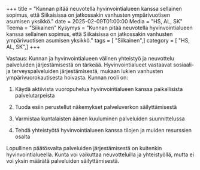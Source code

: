 +++
title = "Kunnan pitää neuvotella hyvinvointialueen kanssa sellainen sopimus, että Siikaisissa on jatkossakin vanhusten ympärivuotisen asumisen yksikkö."
date = 2025-02-09T01:00:00
Media = "HS, AL, SK"
Teema = "Siikainen"
Kysymys = "Kunnan pitää neuvotella hyvinvointialueen kanssa sellainen sopimus, että Siikaisissa on jatkossakin vanhusten ympärivuotisen asumisen yksikkö."
tags = [ "Siikainen",]
category = [ "HS, AL, SK",]
+++

Vastaus: Kunnan ja hyvinvointialueen välinen yhteistyö ja neuvottelu palveluiden järjestämisestä on tärkeää. Hyvinvointialueet vastaavat sosiaali- ja terveyspalveluiden järjestämisestä, mukaan lukien vanhusten ympärivuorokautisesta hoivasta. Kunnan rooli on:

1. Käydä aktiivista vuoropuhelua hyvinvointialueen kanssa paikallisista palvelutarpeista

2. Tuoda esiin perustellut näkemykset palveluverkon säilyttämisestä
 
3. Varmistaa kuntalaisten äänen kuuluminen palveluiden suunnittelussa

4. Tehdä yhteistyötä hyvinvointialueen kanssa tilojen ja muiden resurssien osalta

Lopullinen päätösvalta palveluiden järjestämisestä on kuitenkin hyvinvointialueella. Kunta voi vaikuttaa neuvotteluilla ja yhteistyöllä, mutta ei voi yksin määrätä palveluiden säilyttämisestä.